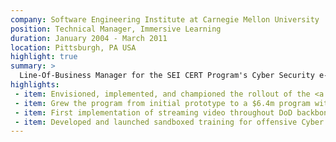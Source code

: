 ```yaml
---
company: Software Engineering Institute at Carnegie Mellon University
position: Technical Manager, Immersive Learning
duration: January 2004 - March 2011
location: Pittsburgh, PA USA
highlight: true
summary: >
  Line-Of-Business Manager for the SEI CERT Program's Cyber Security e-learning support for the U.S. Department of Defense (DoD) and Federal civilian agencies.
highlights:
 - item: Envisioned, implemented, and championed the rollout of the <a href="https://fedvte.usalearning.gov/" target="_blank">Virtual Training Environment (VTE)</a>, offering on-demand hands-on training for 125,000 Cybersecurity and IT staff across the globe
 - item: Grew the program from initial prototype to a $6.4m program with a staff of 18 software developers, infrastructure engineers, and product specialists
 - item: First implementation of streaming video throughout DoD backbone networks
 - item: Developed and launched sandboxed training for offensive Cyber capabilities
---
```

